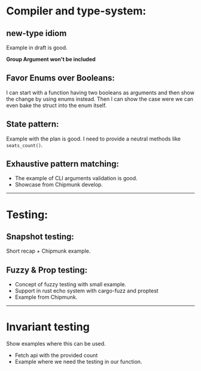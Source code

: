 # Compiler and type-system:

## new-type idiom
Example in draft is good.

**Group Argument won't be included**

## Favor Enums over Booleans:
I can start with a function having two booleans as arguments and then show the change by using enums instead.
Then I can show the case were we can even bake the struct into the enum itself.

## State pattern:

Example with the plan is good.
I need to provide a neutral methods like `seats_count()`.

## Exhaustive pattern matching:
* The example of CLI arguments validation is good.
* Showcase from Chipmunk develop. 

----

# Testing:

## Snapshot testing:

Short recap + Chipmunk example.

## Fuzzy & Prop testing:

* Concept of fuzzy testing with small example.
* Support in rust echo system with cargo-fuzz and proptest
* Example from Chipmunk.

----

# Invariant testing

Show examples where this can be used.
* Fetch api with the provided count
* Example where we need the testing in our function.

